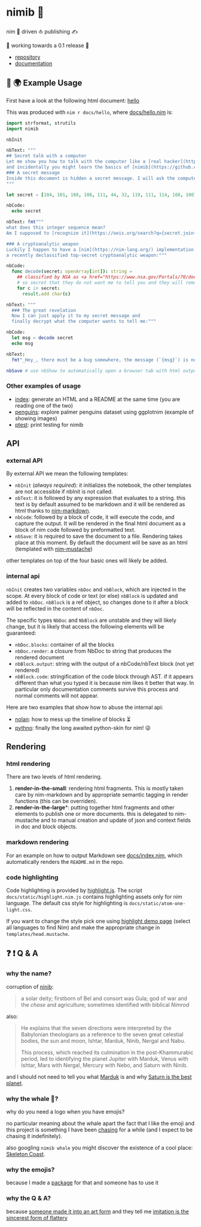 # nimib 🐳

nim 👑 driven ⛵ publishing ✍

🚧 working towards a 0.1 release 🚧

* [repository](https://github.com/pietroppeter/nimib)
* [documentation](https://pietroppeter.github.io/nimib)

## 👋 🌍 Example Usage

First have a look at the following html document: [hello](https://pietroppeter.github.io/nimib/hello.html)

This was produced with `nim r docs/hello`, where [docs/hello.nim](https://github.com/pietroppeter/nimib/blob/main/docs/hello.nim) is:

```nim
import strformat, strutils
import nimib

nbInit

nbText: """
## Secret talk with a computer
Let me show you how to talk with the computer like a [real hacker](https://mango.pdf.zone/)
and incidentally you might learn the basics of [nimib](https://github.com/pietroppeter/nimib).
### A secret message
Inside this document is hidden a secret message. I will ask the computer to spit it out:
"""

let secret = [104, 101, 108, 108, 111, 44, 32, 119, 111, 114, 108, 100]

nbCode:
  echo secret

nbText: fmt"""
what does this integer sequence mean?
Am I supposed to [recognize it](https://oeis.org/search?q={secret.join("%2C+")}&language=english&go=Search)?

### A cryptoanalytic weapon
Luckily I happen to have a [nim](https://nim-lang.org/) implementation of
a recently declassified top-secret cryptoanalytic weapon:"""

nbCode:
  func decode(secret: openArray[int]): string =
    ## classified by NSA as <a href="https://www.nsa.gov/Portals/70/documents/news-features/declassified-documents/cryptologic-histories/EC-121.pdf">TOP SECRET</a>
    # so secret that they do not want me to tell you and they will remove this message!
    for c in secret:
      result.add char(c)

nbText: """
  ### The great revelation
  Now I can just apply it to my secret message and
  finally decrypt what the computer wants to tell me:"""

nbCode:
  let msg = decode secret
  echo msg

nbText:
  fmt"_Hey_, there must be a bug somewhere, the message (`{msg}`) is not even addressed to me!"

nbSave # use nbShow to automatically open a browser tab with html output

```

<!--TODO
Note the following:

  * the code that appears in the

### Try it!

*TODO*
-->

### Other examples of usage

* [index](https://pietroppeter.github.io/nimib/index.html): generate an HTML and a README at the same time (you are reading one of the two)
* [penguins](https://pietroppeter.github.io/nimib/penguins.html): explore palmer penguins dataset using ggplotnim (example of showing images)
* [ptest](https://pietroppeter.github.io/nimib/ptest.html): print testing for nimib

## API

### external API

By external API we mean the following templates:

* `nbInit` (*always required*): it initializes the notebook,
   the other templates are not accessible if nbInit is not called.
* `nbText`: it is followed by any expression that evaluates to a string.
  this text is by default assumed to be markdown and it will be rendered as html
  thanks to [nim-markdown](https://github.com/soasme/nim-markdown).
* `nbCode`: followed by a block of code, it will execute the code,
  and capture the output. It will be rendered in the final html document
  as a block of nim code followed by preformatted text.
* `nbSave`: it is required to save the document to a file.
  Rendering takes place at this moment.
  By default the document will be save as an html (templated with [nim-mustache](https://github.com/soasme/nim-mustache))

other templates on top of the four basic ones will likely be added.

### internal api

`nbInit` creates two variables `nbDoc` and `nbBlock`, which are injected in the scope.
At every block of code or text (or else) `nbBlock` is updated and added to `nbDoc`.
`nbBlock` is a ref object, so changes done to it after a block will be reflected in
the content of `nbDoc`.

The specific types `NbDoc` and `NbBlock` are unstable and they will likely change,
but it is likely that access the following elements will be guaranteed:

  * `nbDoc.blocks`: container of all the blocks
  * `nbDoc.render`: a closure from NbDoc to string that produces the rendered document
  * `nbBlock.output`: string with the output of a nbCode/nbText block (not yet rendered)
  * `nbBlock.code`: stringification of the code block through AST.
    if it appears different than what you typed it is because nim likes it better that way.
    In particular only documentation comments survive this process and normal comments will
    not appear.

Here are two examples that show how to abuse the internal api:

* [nolan](https://pietroppeter.github.io/nimib/nolan.html): how to mess up the timeline of blocks ⏳
* [pythno](https://pietroppeter.github.io/nimib/pythno.html): finally the long awaited python-skin for nim! 😜

<!--
### extending the api

*TODO*

-->

## Rendering

### html rendering

There are two levels of html rendering.

1. **render-in-the-small**: rendering html fragments. This is mostly taken care by nim-markdown
   and by appropriate semantic tagging in render functions (this can be overriden).
2. **render-in-the-large***: putting together html fragments and other elements to publish one or more documents.
   this is delegated to nim-mustache and to manual creation and update of json and context fields in doc and block objects.

### markdown rendering

For an example on how to output Markdown see [docs/index.nim](https://github.com/pietroppeter/nimib/blob/main/docs/index.nim),
which automatically renders the `README.md` in the repo.

### code highlighting

Code highlighting is provided by [highlight.js](https://highlightjs.org/).
The script `docs/static/highlight.nim.js` contains highlighting assets only for nim language.
The default css style for highlighting is `docs/static/atom-one-light.css`.

If you want to change the style pick one using [highlight demo page](https://highlightjs.org/static/demo/)
(select all languages to find Nim) and make the appropriate change in `templates/head.mustache`.

<!--
## static assets

*TODO*

## paths

*TODO*

default situation for single article that does not access filesystem:

* you do not have to worry about nothing.
  the new html will appear next to your nim file with same name and html extension

if you need to change name or location of html output, or if you need to access
filesystem (in particular if you need it for your web assets), this is what you need to know:

* with nbInit a number of paths are initialized
* we follow compiler/pathutils which is available (exported) from nim paths.
  (along with os stuff also exported)
* nbThisFilename (string): name of this file (with nim extension).
* nbThisDir (RelativeDir): directory where this nim file resides
* nbThisFile (RelativeFile): this should be a template that gives nbThisDir + nbThisFilename
* npProjectDir (AbsoluteDir): the reference directory for the project.
  looks for a nimble file starting from nbThisDir in parent dirs.
  This should be the only Absolute path,
  all other paths should be relative to this path.
* nbProjectFile (RelativeFile): path (and also name since it is
  relative to the nbProjectDir) of the nimble file found as reference for the project.
  (what happens if multiple nimble files are found?)
* nbCurDir (RelativeDir): template that returns current directory.
  it should be set at the beginning as equal to nbProjectDir (with change of directory).
* nbDoc.dir (RelativeDir): this is directory where the specific nbDoc
  (there can be more than on) will be written to. Defaults to nbThisDir.
* nbDoc.filename (string): name of the output document *without extension*
  (default: nbThisFilename removing nim extension). or maybe with extension??
  should I add some magic in order to have a change of filename to check
  if it has extension and add it automatically?
* nbDoc.ext (string): extension (default: html)
* nbDoc.file (RelativeFile): nbDoc.dir + nbDoc.filename + nbDoc.ext
* the above fields of nbDoc become then an API that should be guaranteed for NbDoc object.

other thoughts

- should I add a Filename and Ext distinct string to pathutils?
- since I never remember which slash should I use maybe I could introduce
a +/- operator that work on this distinct strings
- also I should introduce readfile, writefile for this type of objects.

## Future directions / Todos / Roadmap / The long run

*TODO*
-->

## ❓ ❗ Q & A

### why the name?

corruption of [ninib](https://www.vocabulary.com/dictionary/Ninib):

> a solar deity; firstborn of Bel and consort was Gula;
> god of war and the _chase_ and agriculture; sometimes identified with biblical *Nimrod*

also:

> He explains that the seven directions were interpreted by the Babylonian theologians
> as a reference to the seven great celestial bodies, the sun and moon, Ishtar, Marduk, Ninib, Nergal and Nabu.
>
> This process, which reached its culmination in the post-Khammurabic period, led to identifying
> the planet Jupiter with Marduk, Venus with Ishtar, Mars with Nergal, Mercury with Nebo, and Saturn with Ninib.

and I should not need to tell you what [Marduk](https://jupyter.org/) is
and why [Saturn is the best planet](https://www.theatlantic.com/science/archive/2016/01/a-major-correction/422514/).

### why the whale 🐳?

why do you need a logo when you have emojis?

no particular meaning about the whale apart the fact that I like the emoji and this project is something I have been [chasing](https://en.wikipedia.org/wiki/Captain_Ahab) for a while
(and I expect to be chasing it indefinitely).

also googling `nimib whale` you might discover the existence of a cool place: [Skeleton Coast](https://en.wikipedia.org/wiki/Skeleton_Coast).

### why the emojis?

because I made a [package](https://github.com/pietroppeter/nimoji) for that and someone has to use it

### why the Q & A?

because [someone made it into an art form](https://github.com/oakes/vim_cubed#q--a)
and they tell me [imitation is the sincerest form of flattery](https://www.goodreads.com/quotes/558084-imitation-is-the-sincerest-form-of-flattery-that-mediocrity-can)


